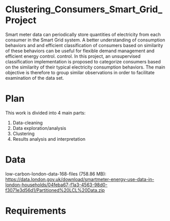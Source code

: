 # Clustering_Consumers_Smart_Grid_Project
Smart meter data can periodically store quantities of electricity from each consumer in the Smart Grid system.
A better understanding of consumption behaviors and
and efficient classification of consumers based on similarity of these behaviors can be useful for flexible demand management and efficient energy control.
control.
In this project, an unsupervised classification implementation is proposed to categorize consumers based on the similarity of their typical electricity consumption behaviors.
The main objective is therefore to group similar observations in order to facilitate examination of the data set. 
# Plan
This work is divided into 4 main parts:
1) Data-cleaning 
2) Data exploration/analysis
3) Clustering
4) Results analysis and interpretation
# Data
low-carbon-london-data-168-files (758.86 MB): https://data.london.gov.uk/download/smartmeter-energy-use-data-in-london-households/04feba67-f1a3-4563-98d0-f3071e3d56d1/Partitioned%20LCL%20Data.zip
 
# Requirements


